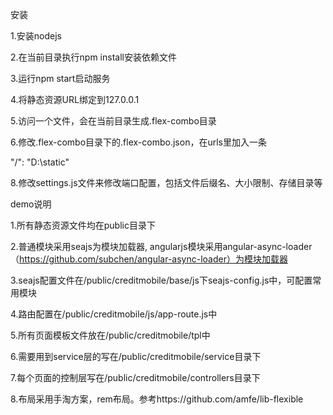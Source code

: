 安装

1.安装nodejs

2.在当前目录执行npm install安装依赖文件

3.运行npm start启动服务

4.将静态资源URL绑定到127.0.0.1

5.访问一个文件，会在当前目录生成.flex-combo目录

6.修改.flex-combo目录下的.flex-combo.json，在urls里加入一条

"/": "D:\\static"

8.修改settings.js文件来修改端口配置，包括文件后缀名、大小限制、存储目录等

demo说明

1.所有静态资源文件均在public目录下

2.普通模块采用seajs为模块加载器, angularjs模块采用angular-async-loader（https://github.com/subchen/angular-async-loader）为模块加载器

3.seajs配置文件在/public/creditmobile/base/js下seajs-config.js中，可配置常用模块

4.路由配置在/public/creditmobile/js/app-route.js中

5.所有页面模板文件放在/public/creditmobile/tpl中

6.需要用到service层的写在/public/creditmobile/service目录下

7.每个页面的控制层写在/public/creditmobile/controllers目录下

8.布局采用手淘方案，rem布局。参考https://github.com/amfe/lib-flexible
	